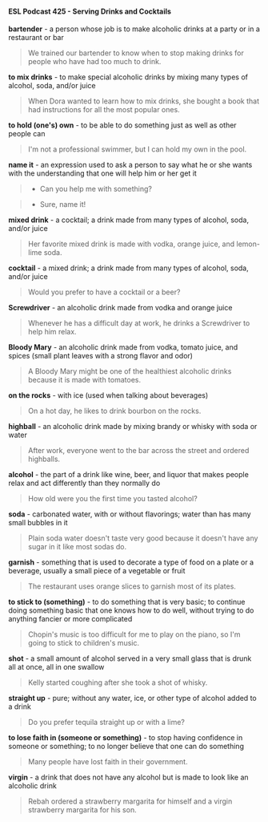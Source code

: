 #### ESL Podcast 425 - Serving Drinks and Cocktails

**bartender** - a person whose job is to make alcoholic drinks at a party or in a
restaurant or bar

> We trained our bartender to know when to stop making drinks for people who
have had too much to drink.

**to mix drinks** - to make special alcoholic drinks by mixing many types of
alcohol, soda, and/or juice

> When Dora wanted to learn how to mix drinks, she bought a book that had
instructions for all the most popular ones.

**to hold (one's) own** - to be able to do something just as well as other people
can

> I'm not a professional swimmer, but I can hold my own in the pool.

**name it** - an expression used to ask a person to say what he or she wants with
the understanding that one will help him or her get it

> - Can you help me with something?

> - Sure, name it!

**mixed drink** - a cocktail; a drink made from many types of alcohol, soda, and/or
juice

> Her favorite mixed drink is made with vodka, orange juice, and lemon-lime
soda.

**cocktail** - a mixed drink; a drink made from many types of alcohol, soda, and/or
juice

> Would you prefer to have a cocktail or a beer?

**Screwdriver** - an alcoholic drink made from vodka and orange juice

> Whenever he has a difficult day at work, he drinks a Screwdriver to help him
relax.

**Bloody Mary** - an alcoholic drink made from vodka, tomato juice, and spices
(small plant leaves with a strong flavor and odor)

> A Bloody Mary might be one of the healthiest alcoholic drinks because it is
made with tomatoes.

**on the rocks** - with ice (used when talking about beverages)

> On a hot day, he likes to drink bourbon on the rocks.

**highball** - an alcoholic drink made by mixing brandy or whisky with soda or
water

> After work, everyone went to the bar across the street and ordered highballs.

**alcohol** - the part of a drink like wine, beer, and liquor that makes people relax
and act differently than they normally do

> How old were you the first time you tasted alcohol?

**soda** - carbonated water, with or without flavorings; water than has many small
bubbles in it

> Plain soda water doesn't taste very good because it doesn't have any sugar in it
like most sodas do.

**garnish** - something that is used to decorate a type of food on a plate or a
beverage, usually a small piece of a vegetable or fruit

> The restaurant uses orange slices to garnish most of its plates.

**to stick to (something)** - to do something that is very basic; to continue doing
something basic that one knows how to do well, without trying to do anything
fancier or more complicated

> Chopin's music is too difficult for me to play on the piano, so I'm going to stick
to children's music.

**shot** - a small amount of alcohol served in a very small glass that is drunk all at
once, all in one swallow

> Kelly started coughing after she took a shot of whisky.

**straight up** - pure; without any water, ice, or other type of alcohol added to a
drink

> Do you prefer tequila straight up or with a lime?

**to lose faith in (someone or something)** - to stop having confidence in
someone or something; to no longer believe that one can do something

> Many people have lost faith in their government.

**virgin** - a drink that does not have any alcohol but is made to look like an
alcoholic drink

> Rebah ordered a strawberry margarita for himself and a virgin strawberry
margarita for his son.

